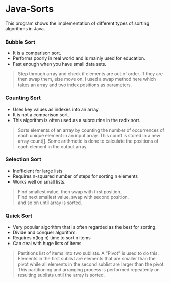 # Java-Sorts
This program shows the implementation of different types of sorting algorithms in Java.

### Bubble Sort
* It is a comparison sort. 
* Performs poorly in real world and is mainly used for education. 
* Fast enough when you have small data sets.

>Step through array and check if elements are out of order. If they are then swap them, else move on. I used a swap method here which takes an array and two index positions as parameters.

### Counting Sort
* Uses key values as indexes into an array. 
* It is not a comparison sort. 
* This algorithm is often used as a subroutine in the radix sort. 

>Sorts elements of an array by counting the number of occurrences of each unique element in an input array. This count is stored in a new array count[]. Some arithmetic is done to calculate the positions of each element in the output array.

### Selection Sort
* Inefficient for large lists
* Requires n-squared number of steps for sorting n elements
* Works well on small lists.

>Find smallest value, then swap with first position.\
Find next smallest value, swap with second position.\
and so on until array is sorted.


### Quick Sort
* Very popular algorithm that is often regarded as the best for sorting.
* Divide and conquer algorithm.
* Requires n(log n) time to sort n items
* Can deal with huge lists of items

> Partitions list of items into two sublists. A "Pivot" is used to do this. Elements in the first sublist are elements that are smaller than the pivot while all elements in the second sublist are larger than the pivot. This partitioning and arranging process is performed repeatedly on resulting sublists until the array is sorted.
